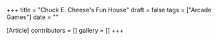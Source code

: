 +++
title = "Chuck E. Cheese's Fun House"
draft = false
tags = ["Arcade Games"]
date = ""

[Article]
contributors = []
gallery = []
+++